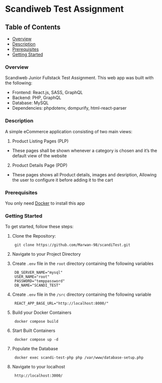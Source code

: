 
# Scandiweb Test Assignment

## Table of Contents
- [Overview](#overview)
- [Description](#overview)
- [Prerequisites](#prerequisites)
- [Getting Started](#getting-started)

### Overview

Scandiweb Junior Fullstack Test Assignment. This web app was built with the following:

- Frontend: React.js, SASS, GraphQL
- Backend: PHP, GraphQL
- Database: MySQL
- Dependencies: phpdotenv, dompurify, html-react-parser

### Description

A simple eCommerce application consisting of two main views:

1. Product Listing Pages (PLP)

- These pages shall be shown whenever a category is chosen and it’s the default view of the website

2. Product Details Page (PDP)

- These pages shows all Product details, images and desription, Allowing the user to configure it before adding it to the cart



### Prerequisites

You only need [Docker](https://www.docker.com/get-started/) to install this app

### Getting Started

To get started, follow these steps:

1. Clone the Repository:

        git clone https://github.com/Marwan-98/scandiTest.git

2. Navigate to your Project Directory

3. Create `.env` file in the `root` directory containing the following variables

        DB_SERVER_NAME="mysql"
        USER_NAME="root"
        PASSWORD="temppassword"
        DB_NAME="SCANDI_TEST"

4. Create `.env` file in the `/src` directory containing the following variable

        REACT_APP_BASE_URL="http://localhost:8000/"

5. Build your Docker Containers

        docker compose build

6. Start Built Containers

        docker compose up -d

7. Populate the Database

        docker exec scandi-test-php php /var/www/database-setup.php

8. Navigate to your localhost
        
        http://localhost:3000/
